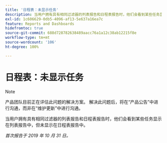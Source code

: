 ```yaml
---
title: '日程表：未显示任务'
description: 当用户拥有具有相同过滤器的列表报告和日程表报告时，他们会看到某些任务显示在列表报告中，但未显示在日程表报告中。
exl-id: 1c606629-0db5-4096-af13-5e637a16ea7c
feature: Reports and Dashboards
hidefromtoc: true
source-git-commit: 688d728782638489aacc76a1a12c38ab12215f8e
workflow-type: tm+mt
source-wordcount: '106'
ht-degree: 100%

---
```


# 日程表：未显示任务

>[!NOTE]
>
>产品团队目前正在评估此问题的解决方案。 解决此问题后，将在“产品公告”中进行沟通，而非在“维护更新”中进行沟通。

当用户拥有具有相同过滤器的列表报告和日程表报告时，他们会看到某些任务显示在列表报告中，但未显示在日程表报告中。

_首次报告于 2019 年 10 月 31 日。_
